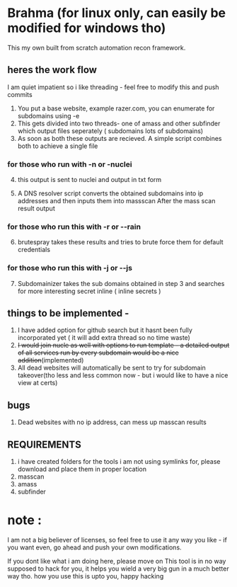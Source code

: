 # Brahma (for linux only, can easily be modified for windows tho)
This my own built from scratch automation recon framework.

## heres the work flow 

I am quiet impatient so i like threading - feel free to modify this and push commits 

1. You put a base website, example razer.com, you can enumerate for subdomains using -e
2. This gets divided into two threads- one of amass and other subfinder which output files seperately ( subdomains lots of subdomains)
3. As soon as both these outputs are recieved. A simple script combines both to achieve a single file
### for those who run with -n or -nuclei
4. this output is sent to nuclei and output in txt form


5. A DNS resolver script converts the obtained subdomains into ip addresses and then inputs them into massscan
   After the mass scan result output
### for those who run this with -r or --rain 
6. brutespray takes these results and tries to brute force them for default credentials
### for those who run this with -j or --js 
7. Subdomainizer takes the sub domains obtained in step 3 and searches for more interesting secret inline ( inline secrets )


## things to be implemented - 
1. I have added option for github search but it hasnt been fully incorporated yet ( it will add extra thread so no time waste)
2. <s>I would join nucle as well with options to run template - a detailed output of all services run by every subdomain would be a nice addition</s>(implemented)
3. All dead websites will automatically be sent to try for subdomain takeover(tho less and less common now - but i would like to have a nice view at certs)

## bugs
1. Dead websites with no ip address, can mess up masscan results 

## REQUIREMENTS
1. i have created folders for the tools i am not using symlinks for, please download and place them in proper location
2. masscan
3. amass
4. subfinder



# note :
I am not a big believer of licenses, so feel free to use it any way you like - if you want even, go ahead and push your own modifications.

If you dont like what i am doing here, please move on
This tool is in no way supposed to hack for you, it helps you wield a very big gun in a much better way tho. 
how you use this is upto you, happy hacking
